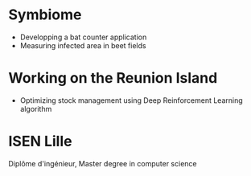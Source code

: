 # Symbiome

* Developping a bat counter application
* Measuring infected area in beet fields

# Working on the Reunion Island

* Optimizing stock management using Deep Reinforcement Learning algorithm

# ISEN Lille

Diplôme d'ingénieur, Master degree in computer science


